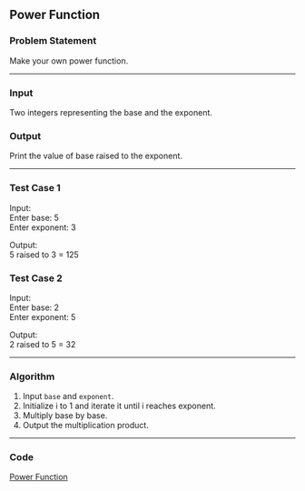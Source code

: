 ## Power Function

### Problem Statement
Make your own power function.

---

### Input
Two integers representing the base and the exponent.

### Output
Print the value of base raised to the exponent.

---

### Test Case 1
Input: <br>
Enter base: 5 <br>
Enter exponent: 3 <br>

Output: <br>
5 raised to 3 = 125 <br>

### Test Case 2
Input: <br>
Enter base: 2 <br>
Enter exponent: 5 <br>

Output: <br>
2 raised to 5 = 32 <br>

---

### Algorithm
1. Input `base` and `exponent`.
2. Initialize i to 1 and iterate it until i reaches exponent.
3. Multiply base by base.
4. Output the multiplication product.

---

### Code

[Power Function](power_function.c)
